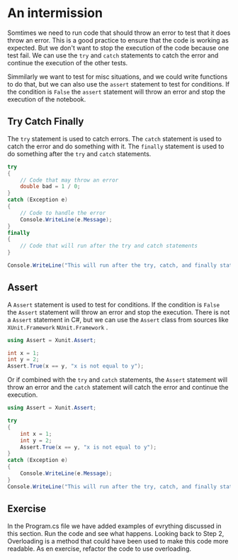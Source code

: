 # An intermission
Somtimes we need to run code that should throw an error to test that it does throw an error. This is a good practice to ensure that the code is working as expected. But we don't want to stop the execution of the code because one test fail. We can use the `try` and `catch` statements to catch the error and continue the execution of the other tests.

Simmilarly we want to test for misc situations, and we could write functions to do that, but we can also use the `assert` statement to test for conditions. If the condition is `False` the `assert` statement will throw an error and stop the execution of the notebook. 


## Try Catch Finally
The `try` statement is used to catch errors. The `catch` statement is used to catch the error and do something with it. The `finally` statement is used to do something after the `try` and `catch` statements. 

```csharp
try
{
    // Code that may throw an error
    double bad = 1 / 0;
}
catch (Exception e)
{
    // Code to handle the error
    Console.WriteLine(e.Message);
}
finally
{
    // Code that will run after the try and catch statements
}

Console.WriteLine("This will run after the try, catch, and finally statements, because the error was handled.");
```

## Assert
A `Assert` statement is used to test for conditions. If the condition is `False` the `Assert` statement will throw an error and stop the execution.
There is not a `Assert` statement in C#, but we can use the `Assert` class from sources like `XUnit.Framework` `NUnit.Framework` .  

```csharp
using Assert = Xunit.Assert;

int x = 1;
int y = 2;
Assert.True(x == y, "x is not equal to y");
```

Or if combined with the `try` and `catch` statements, the `Assert` statement will throw an error and the `catch` statement will catch the error and continue the execution.  

```csharp
using Assert = Xunit.Assert;

try
{
    int x = 1;
    int y = 2;
    Assert.True(x == y, "x is not equal to y");
}
catch (Exception e)
{
    Console.WriteLine(e.Message);
}
Console.WriteLine("This will run after the try, catch, and finally statements, because the error was handled.");
```


## Exercise
In the Program.cs file we have added examples of evrything discussed in this section. Run the code and see what happens. 
Looking back to Step 2, Overloading is a method that could have been used to make this code more readable. 
As en exercise, refactor the code to use overloading.